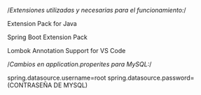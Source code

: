 /*Extensiones utilizadas y necesarias para el funcionamiento:*/

Extension Pack for Java

Spring Boot Extension Pack

Lombok Annotation Support for VS Code

/*Cambios en application.properites para MySQL:*/

spring.datasource.username=root
spring.datasource.password=(CONTRASEÑA DE MYSQL)
